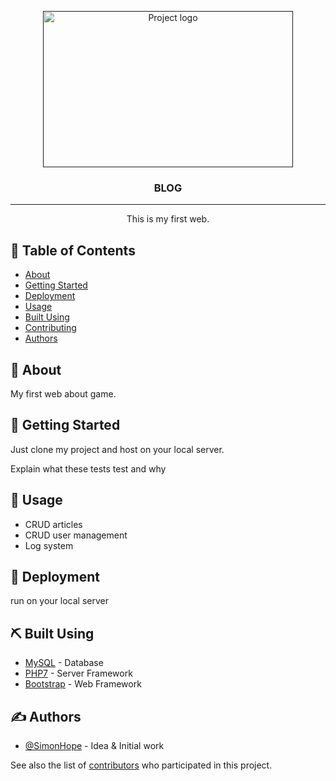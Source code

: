 <p align="center">
  <a href="" rel="noopener">
 <img width=400px height=250px src="https://images.unsplash.com/photo-1543973277-5020ef836640?ixlib=rb-1.2.1&ixid=MnwxMjA3fDB8MHxwaG90by1wYWdlfHx8fGVufDB8fHx8&auto=format&fit=crop&w=1170&q=80" alt="Project logo"></a>
</p>

<h3 align="center">BLOG</h3>

<div align="center">

</div>

---

<p align="center"> This is my first web.
    <br> 
</p>

## 📝 Table of Contents

- [About](#about)
- [Getting Started](#getting_started)
- [Deployment](#deployment)
- [Usage](#usage)
- [Built Using](#built_using)
- [Contributing](../CONTRIBUTING.md)
- [Authors](#authors)

## 🧐 About <a name = "about"></a>

My first web about game.

## 🏁 Getting Started <a name = "getting_started"></a>

Just clone my project and host on your local server.

Explain what these tests test and why

## 🎈 Usage <a name="usage"></a>

- CRUD articles
- CRUD user management
- Log system

## 🚀 Deployment <a name = "deployment"></a>

run on your local server

## ⛏️ Built Using <a name = "built_using"></a>

- [MySQL](https://www.mongodb.com/) - Database
- [PHP7](https://www.php.net/) - Server Framework
- [Bootstrap](https://vuejs.org/) - Web Framework

## ✍️ Authors <a name = "authors"></a>

- [@SimonHope](https://github.com/SimonHope) - Idea & Initial work

See also the list of [contributors](https://github.com/SimonHope/sClass1_Project/contributors) who participated in this project.
